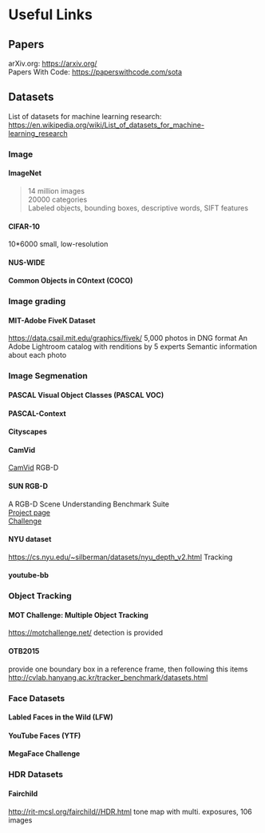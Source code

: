 # Useful Links
## Papers
arXiv.org: https://arxiv.org/  
Papers With Code: https://paperswithcode.com/sota
## Datasets
List of datasets for machine learning research: https://en.wikipedia.org/wiki/List_of_datasets_for_machine-learning_research
### Image
#### ImageNet
>14 million images  
20000 categories  
Labeled objects, bounding boxes, descriptive words, SIFT features  

#### CIFAR-10
10*6000
small, low-resolution
#### NUS-WIDE

#### Common Objects in COntext (COCO)

### Image grading
#### MIT-Adobe FiveK Dataset
https://data.csail.mit.edu/graphics/fivek/
5,000 photos in DNG format
An Adobe Lightroom catalog with renditions by 5 experts
Semantic information about each photo

### Image Segmenation 
#### PASCAL Visual Object Classes (PASCAL VOC)
#### PASCAL-Context
#### Cityscapes
#### CamVid
[CamVid](http://mi.eng.cam.ac.uk/research/projects/VideoRec/CamVid/)
RGB-D  
#### SUN RGB-D
A RGB-D Scene Understanding Benchmark Suite  
[Project page](http://rgbd.cs.princeton.edu/)  
[Challenge](http://rgbd.cs.princeton.edu/challenge.html)  

#### NYU dataset
https://cs.nyu.edu/~silberman/datasets/nyu_depth_v2.html
Tracking
#### youtube-bb

### Object Tracking
#### MOT Challenge: Multiple Object Tracking
https://motchallenge.net/
detection is provided
#### OTB2015
provide one boundary box in a reference frame, then following this items
http://cvlab.hanyang.ac.kr/tracker_benchmark/datasets.html
### Face Datasets
#### Labled Faces in the Wild (LFW)
#### YouTube Faces (YTF)
#### MegaFace Challenge

### HDR Datasets
#### Fairchild
http://rit-mcsl.org/fairchild//HDR.html
tone map with multi. exposures, 106 images
